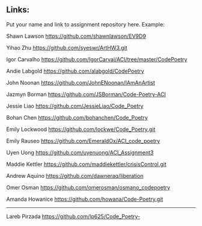 ## Links:

Put your name and link to assignment repository here. Example:

Shawn Lawson    https://github.com/shawnlawson/EV9D9

Yihao Zhu       https://github.com/syeswr/ArtHW3.git

Igor Carvalho   https://github.com/IgorCarvai/ACI/tree/master/CodePoetry

Andie Labgold   https://github.com/alabgold/CodePoetry

John Noonan   https://github.com/JohnENoonan/IAmAnArtist

Jazmyn Borman	https://github.com/JSBorman/Code-Poetry-ACI

Jessie Liao     https://github.com/JessieLiao/Code_Poetry

Bohan Chen https://github.com/bohanchen/Code_Poetry

Emily Lockwood https://github.com/lockwe/Code_Poetry.git

Emily Rauseo https://github.com/EmeraldOx/ACI_code_poetry

Uyen Uong		https://github.com/uyenuong/ACI_Assignment3

Maddie Kettler  https://github.com/maddiekettler/crisisControl.git

Andrew Aquino   https://github.com/dawneraq/liberation

Omer Osman https://github.com/omerosman/osmano_codepoetry

Amanda Howanice https://github.com/howana/Code-Poetry.git

----
Lareb Pirzada https://github.com/lp625/Code_Poetry-
